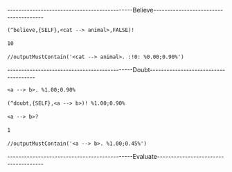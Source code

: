 ---------------------------------------------Believe--------------------------------------

`(^believe,{SELF},<cat --> animal>,FALSE)!`
<br/>
<br/>
`10`
<br/>
<br/>
`//outputMustContain('<cat --> animal>. :!0: %0.00;0.90%')`

---------------------------------------------Doubt-------------------------------------

`<a --> b>. %1.00;0.90%`
<br/>
<br/>
`(^doubt,{SELF},<a --> b>)! %1.00;0.90%`
<br/>
<br/>
`<a --> b>?`
<br/>
<br/>
`1`
<br/>
<br/>
`//outputMustContain('<a --> b>. %1.00;0.45%')`

---------------------------------------------Evaluate-------------------------------------


